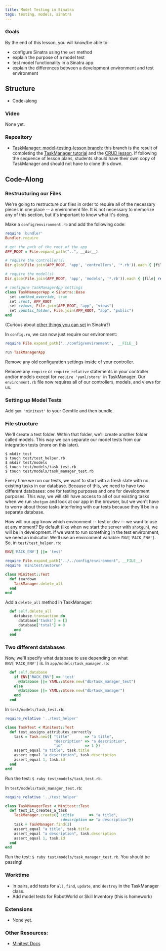 ```yaml
---
title: Model Testing in Sinatra
tags: testing, models, sinatra
---
```

### Goals

By the end of this lesson, you will know/be able to:

* configure Sinatra using the `set` method
* explain the purpose of a model test
* test model functionality in a Sinatra app
* explain the differences between a development environment and test environment

## Structure

* Code-along

### Video

None yet.

### Repository

* [TaskManager: model-testing-lesson branch](https://github.com/turingschool-examples/task-manager/tree/model-testing-lesson): this branch is the result of completing the [TaskManager tutorial](https://github.com/JumpstartLab/curriculum/blob/master/source/projects/task_manager.markdown) and the [CRUD lesson](https://github.com/turingschool/lesson_plans/blob/master/ruby_02-web_applications_with_ruby/crud_sinatra.markdown). If following the sequence of lesson plans, students should have their own copy of TaskManager and should not have to clone this down. 

## Code-Along

### Restructuring our Files

We're going to restructure our files in order to require all of the necessary pieces in one place -- a environment file. It is not necessary to memorize any of this section, but it's important to know what it's doing. 

Make a `config/environment.rb` and add the following code:

```ruby
require 'bundler'
Bundler.require

# get the path of the root of the app
APP_ROOT = File.expand_path("..", __dir__)

# require the controller(s)
Dir.glob(File.join(APP_ROOT, 'app', 'controllers', '*.rb')).each { |file| require file }

# require the model(s)
Dir.glob(File.join(APP_ROOT, 'app', 'models', '*.rb')).each { |file| require file }

# configure TaskManagerApp settings
class TaskManagerApp < Sinatra::Base
  set :method_override, true
  set :root, APP_ROOT
  set :views, File.join(APP_ROOT, "app", "views")
  set :public_folder, File.join(APP_ROOT, "app", "public")
end
```

(Curious about [other things you can set](http://www.sinatrarb.com/intro.html#Available%20Settings) in Sinatra?)

In `config.ru`, we can now just require our environment:

```ruby
require File.expand_path('../config/environment',  __FILE__)

run TaskManagerApp
```

Remove any old configuration settings inside of your controller.

Remove any `require` or `require_relative` statements in your controller and/or models except for `require 'yaml/store'` in TaskManager. Our `environment.rb` file now requires all of our controllers, models, and views for us. 

### Setting up Model Tests

Add `gem 'minitest'` to your Gemfile and then bundle.

### File structure

We'll create a test folder. Within that folder, we'll create another folder called models. This way we can separate our model tests from our integration tests (more on this later). 

```
$ mkdir test
$ touch test/test_helper.rb
$ mkdir test/models
$ touch test/models/task_test.rb
$ touch test/models/task_manager_test.rb
```

Every time we run our tests, we want to start with a fresh slate with no existing tasks in our database. Because of this, we need to have two different databases: one for testing purposes and one for development purposes. This way, we will still have access to all of our existing tasks when we run `shotgun` and look at our app in the browser, but we won't have to worry about those tasks interfering with our tests because they'll be in a separate database.

How will our app know which environment -- test or dev -- we want to use at any moment? By default (like when we start the server with `shotgun`), we will be in development. If we want to run something in the test environment, we need an indicator. We'll use an environment variable: `ENV['RACK_ENV']`. So, in `test/test_helper.rb`:

```ruby
ENV['RACK_ENV'] ||= 'test'

require File.expand_path("../../config/environment", __FILE__)
require 'minitest/autorun'

class Minitest::Test 
  def teardown
    TaskManager.delete_all
  end
end

```

Add a `delete_all` method in TaskManager:

```ruby
  def self.delete_all
    database.transaction do
      database['tasks'] = []
      database['total'] = 0
    end
  end
```

### Two different databases

Now, we'll specify what database to use depending on what `ENV['RACK_ENV']` is. In `app/models/task_manager.rb`:

```ruby
  def self.database
    if ENV["RACK_ENV"] == 'test'
      @database ||= YAML::Store.new("db/task_manager_test")
    else
      @database ||= YAML::Store.new("db/task_manager")
    end
  end
```

In `test/models/task_test.rb`:

```ruby
require_relative '../test_helper'

class TaskTest < Minitest::Test 
  def test_assigns_attributes_correctly
    task = Task.new({ "title"       => "a title", 
                      "description" => "a description",
                      "id"          => 1 })
    assert_equal "a title", task.title
    assert_equal "a description", task.description
    assert_equal 1, task.id
  end
end
```

Run the test: `$ ruby test/models/task_test.rb`.

In `test/models/task_manager_test.rb`:

```ruby
require_relative '../test_helper'

class TaskManagerTest < Minitest::Test 
  def test_it_creates_a_task
    TaskManager.create({ :title       => "a title", 
                         :description => "a description"})
    task = TaskManager.find(1)
    assert_equal "a title", task.title
    assert_equal "a description", task.description
    assert_equal 1, task.id
  end
end
```

Run the test: `$ ruby test/models/task_manager_test.rb`. You should be passing!

### Worktime

* In pairs, add tests for `all`, `find`, `update`, and `destroy` in the TaskManager class. 
* Add model tests for RobotWorld or Skill Inventory (this is homework)

### Extensions

* None yet.

### Other Resources:

* [Minitest Docs](http://docs.seattlerb.org/minitest/)
